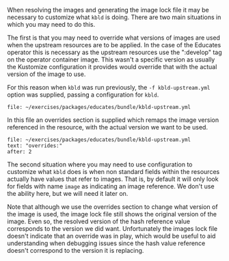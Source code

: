 When resolving the images and generating the image lock file it may be
necessary to customize what ``kbld`` is doing. There are two main situations
in which you may need to do this.

The first is that you may need to override what versions of images are used
when the upstream resources are to be applied. In the case of the Educates
operator this is necessary as the upstream resources use the ":develop" tag on
the operator container image. This wasn't a specific version as usually the
Kustomize configuration it provides would override that with the actual
version of the image to use.

For this reason when ``kbld`` was run previously, the ``-f kbld-upstream.yml``
option was supplied, passing a configuration for ``kbld``.

```editor:open-file
file: ~/exercises/packages/educates/bundle/kbld-upstream.yml
```

In this file an overrides section is supplied which remaps the image version
referenced in the resource, with the actual version we want to be used.

```editor:select-matching-text
file: ~/exercises/packages/educates/bundle/kbld-upstream.yml
text: "overrides:"
after: 2
```

The second situation where you may need to use configuration to customize what
``kbld`` does is when non standard fields within the resources actually have
values that refer to images. That is, by default it will only look for fields
with name ``image`` as indicating an image reference. We don't use the ability
here, but we will need it later on.

Note that although we use the overrides section to change what version of the
image is used, the image lock file still shows the original version of the
image. Even so, the resolved version of the hash reference value corresponds
to the version we did want. Unfortunately the images lock file doesn't
indicate that an override was in play, which would be useful to aid
understanding when debugging issues since the hash value reference doesn't
correspond to the version it is replacing.
